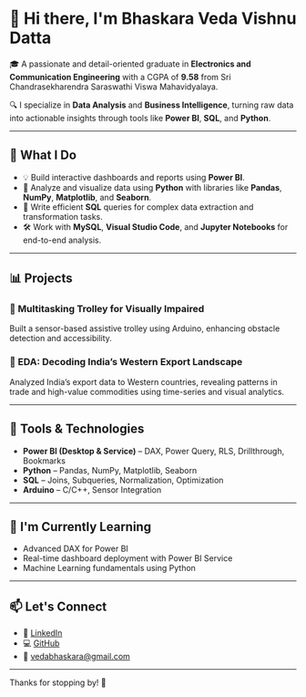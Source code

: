 # 👋 Hi there, I'm Bhaskara Veda Vishnu Datta

🎓 A passionate and detail-oriented graduate in **Electronics and Communication Engineering** with a CGPA of **9.58** from Sri Chandrasekharendra Saraswathi Viswa Mahavidyalaya.

🔍 I specialize in **Data Analysis** and **Business Intelligence**, turning raw data into actionable insights through tools like **Power BI**, **SQL**, and **Python**.

---

## 💼 What I Do

- 💡 Build interactive dashboards and reports using **Power BI**.
- 🐍 Analyze and visualize data using **Python** with libraries like **Pandas**, **NumPy**, **Matplotlib**, and **Seaborn**.
- 🧠 Write efficient **SQL** queries for complex data extraction and transformation tasks.
- 🛠️ Work with **MySQL**, **Visual Studio Code**, and **Jupyter Notebooks** for end-to-end analysis.

---

## 📊 Projects

### 🔹 Multitasking Trolley for Visually Impaired
Built a sensor-based assistive trolley using Arduino, enhancing obstacle detection and accessibility.

### 🔹 EDA: Decoding India’s Western Export Landscape
Analyzed India’s export data to Western countries, revealing patterns in trade and high-value commodities using time-series and visual analytics.

---

## 🧰 Tools & Technologies
- **Power BI (Desktop & Service)** – DAX, Power Query, RLS, Drillthrough, Bookmarks
- **Python** – Pandas, NumPy, Matplotlib, Seaborn
- **SQL** – Joins, Subqueries, Normalization, Optimization
- **Arduino** – C/C++, Sensor Integration

---

## 🌱 I'm Currently Learning
- Advanced DAX for Power BI
- Real-time dashboard deployment with Power BI Service
- Machine Learning fundamentals using Python

---

## 📫 Let's Connect

- 💼 [LinkedIn](https://www.linkedin.com/in/veda-bhaskara)
- 💻 [GitHub](https://github.com/BhaskaraVeda)
- 📧 vedabhaskara@gmail.com

---

Thanks for stopping by! 🌟
